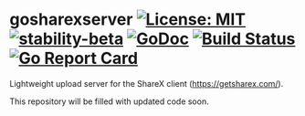 # gosharexserver [![License: MIT](https://img.shields.io/badge/License-MIT-yellow.svg)](https://opensource.org/licenses/MIT) [![stability-beta](https://img.shields.io/badge/stability-beta-33bbff.svg)](https://github.com/mkenney/software-guides/blob/master/STABILITY-BADGES.md#beta) [![GoDoc](https://godoc.org/github.com/mmichaelb/gosharexserver?status.svg)](https://godoc.org/github.com/mmichaelb/gosharexserver) [![Build Status](https://travis-ci.org/mmichaelb/gosharexserver.svg?branch=master)](https://travis-ci.org/mmichaelb/gosharexserver) [![Go Report Card](https://goreportcard.com/badge/github.com/mmichaelb/gosharexserver)](https://goreportcard.com/report/github.com/mmichaelb/gosharexserver)

Lightweight upload server for the ShareX client (<https://getsharex.com/>).

This repository will be filled with updated code soon.